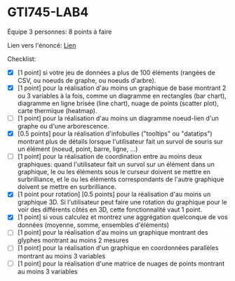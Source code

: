 # GTI745-LAB4

Équipe 3 personnes: 8 points à faire

Lien vers l'énoncé: [Lien][siteducours]

Checklist:

- [x] [1 point] si votre jeu de données a plus de 100 éléments (rangées de CSV, ou noeuds de graphe, ou noeuds d'arbre).
- [x] [1 point] pour la réalisation d'au moins un graphique de base montrant 2 ou 3 variables à la fois, comme un diagramme en rectangles (bar chart), diagramme en ligne brisée (line chart), nuage de points (scatter plot), carte thermique (heatmap).
- [ ] [1 point] pour la réalisation d'au moins un diagramme noeud-lien d'un graphe ou d'une arborescence.
- [x] [0.5 points] pour la réalisation d'infobulles ("tooltips" ou "datatips") montrant plus de détails lorsque l'utilisateur fait un survol de souris sur un élément (noeud, point, barre, ligne, ...)
- [ ] [1 point] pour la réalisation de coordination entre au moins deux graphiques: quand l'utilisateur fait un survol sur un élément dans un graphique, le ou les éléments sous le curseur doivent se mettre en surbrilliance, et le ou les éléments correspondants de l'autre graphique doivent se mettre en surbrilliance.
- [x] [1 point pour rotation] [0.5 points] pour la réalisation d'au moins un graphique 3D. Si l'utilisateur peut faire une rotation du graphique pour le voir des différents côtés en 3D, cette fonctionnalité vaut 1 point.
- [x] [1 point] si vous calculez et montrez une aggrégation quelconque de vos données (moyenne, somme, ensembles d'éléments)
- [ ] [1 point] pour la réalisation d'au moins un graphique montrant des glyphes montrant au moins 2 mesures
- [ ] [1 point] pour la réalisation d'un graphique en coordonnées parallèles montrant au moins 3 variables
- [ ] [1 point] pour la réalisation d'une matrice de nuages de points montrant au moins 3 variables

[siteducours]: <http://www.michaelmcguffin.com/ets/gti745-2015e/lab4/>